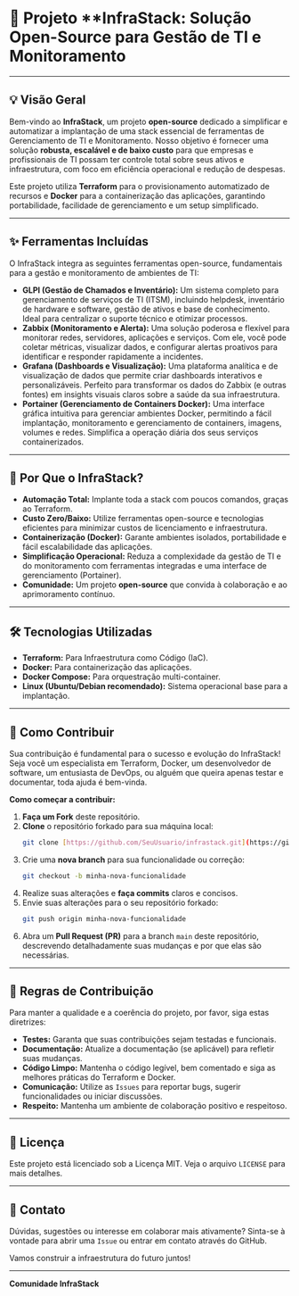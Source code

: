 # 🚀 Projeto **InfraStack: Solução Open-Source para Gestão de TI e Monitoramento

---

## 💡 Visão Geral

Bem-vindo ao **InfraStack**, um projeto **open-source** dedicado a simplificar e automatizar a implantação de uma stack essencial de ferramentas de Gerenciamento de TI e Monitoramento. Nosso objetivo é fornecer uma solução **robusta, escalável e de baixo custo** para que empresas e profissionais de TI possam ter controle total sobre seus ativos e infraestrutura, com foco em eficiência operacional e redução de despesas.

Este projeto utiliza **Terraform** para o provisionamento automatizado de recursos e **Docker** para a containerização das aplicações, garantindo portabilidade, facilidade de gerenciamento e um setup simplificado.

---

## ✨ Ferramentas Incluídas

O InfraStack integra as seguintes ferramentas open-source, fundamentais para a gestão e monitoramento de ambientes de TI:

* **GLPI (Gestão de Chamados e Inventário):** Um sistema completo para gerenciamento de serviços de TI (ITSM), incluindo helpdesk, inventário de hardware e software, gestão de ativos e base de conhecimento. Ideal para centralizar o suporte técnico e otimizar processos.
* **Zabbix (Monitoramento e Alerta):** Uma solução poderosa e flexível para monitorar redes, servidores, aplicações e serviços. Com ele, você pode coletar métricas, visualizar dados, e configurar alertas proativos para identificar e responder rapidamente a incidentes.
* **Grafana (Dashboards e Visualização):** Uma plataforma analítica e de visualização de dados que permite criar dashboards interativos e personalizáveis. Perfeito para transformar os dados do Zabbix (e outras fontes) em insights visuais claros sobre a saúde da sua infraestrutura.
* **Portainer (Gerenciamento de Containers Docker):** Uma interface gráfica intuitiva para gerenciar ambientes Docker, permitindo a fácil implantação, monitoramento e gerenciamento de containers, imagens, volumes e redes. Simplifica a operação diária dos seus serviços containerizados.

---

## 🎯 Por Que o InfraStack?

* **Automação Total:** Implante toda a stack com poucos comandos, graças ao Terraform.
* **Custo Zero/Baixo:** Utilize ferramentas open-source e tecnologias eficientes para minimizar custos de licenciamento e infraestrutura.
* **Containerização (Docker):** Garante ambientes isolados, portabilidade e fácil escalabilidade das aplicações.
* **Simplificação Operacional:** Reduza a complexidade da gestão de TI e do monitoramento com ferramentas integradas e uma interface de gerenciamento (Portainer).
* **Comunidade:** Um projeto **open-source** que convida à colaboração e ao aprimoramento contínuo.

---

## 🛠️ Tecnologias Utilizadas

* **Terraform:** Para Infraestrutura como Código (IaC).
* **Docker:** Para containerização das aplicações.
* **Docker Compose:** Para orquestração multi-container.
* **Linux (Ubuntu/Debian recomendado):** Sistema operacional base para a implantação.

---

## 🚀 Como Contribuir

Sua contribuição é fundamental para o sucesso e evolução do InfraStack! Seja você um especialista em Terraform, Docker, um desenvolvedor de software, um entusiasta de DevOps, ou alguém que queira apenas testar e documentar, toda ajuda é bem-vinda.

**Como começar a contribuir:**

1.  **Faça um Fork** deste repositório.
2.  **Clone** o repositório forkado para sua máquina local:
    ```bash
    git clone [https://github.com/SeuUsuario/infrastack.git](https://github.com/SeuUsuario/infrastack.git)
    ```
3.  Crie uma **nova branch** para sua funcionalidade ou correção:
    ```bash
    git checkout -b minha-nova-funcionalidade
    ```
4.  Realize suas alterações e **faça commits** claros e concisos.
5.  Envie suas alterações para o seu repositório forkado:
    ```bash
    git push origin minha-nova-funcionalidade
    ```
6.  Abra um **Pull Request (PR)** para a branch `main` deste repositório, descrevendo detalhadamente suas mudanças e por que elas são necessárias.

---

## 🤝 Regras de Contribuição

Para manter a qualidade e a coerência do projeto, por favor, siga estas diretrizes:

* **Testes:** Garanta que suas contribuições sejam testadas e funcionais.
* **Documentação:** Atualize a documentação (se aplicável) para refletir suas mudanças.
* **Código Limpo:** Mantenha o código legível, bem comentado e siga as melhores práticas do Terraform e Docker.
* **Comunicação:** Utilize as `Issues` para reportar bugs, sugerir funcionalidades ou iniciar discussões.
* **Respeito:** Mantenha um ambiente de colaboração positivo e respeitoso.

---

## 📄 Licença

Este projeto está licenciado sob a Licença MIT. Veja o arquivo `LICENSE` para mais detalhes.

---

## 📧 Contato

Dúvidas, sugestões ou interesse em colaborar mais ativamente? Sinta-se à vontade para abrir uma `Issue` ou entrar em contato através do GitHub.

Vamos construir a infraestrutura do futuro juntos!

---

**Comunidade InfraStack**
